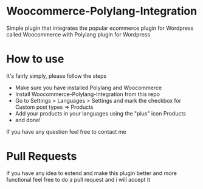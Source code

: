 # Woocommerce-Polylang-Integration
Simple plugin that integrates the popular ecommerce plugin for Wordpress called Woocommerce with Polylang plugin for Wordpress

# How to use
It's fairly simply, please follow the steps
* Make sure you have installed Polylang and Woocommerce
* Install Woocommerce-Polylang-Integration from this repo
* Go to Settings > Languages > Settings and mark the checkbox for Custom post types => Products
* Add your products in your languages using the "plus" icon Products
* and done!

If you have any question feel free to contact me

# Pull Requests
If you have any idea to extend and make this plugin better and more functional feel free to do a pull request and i will accept it
